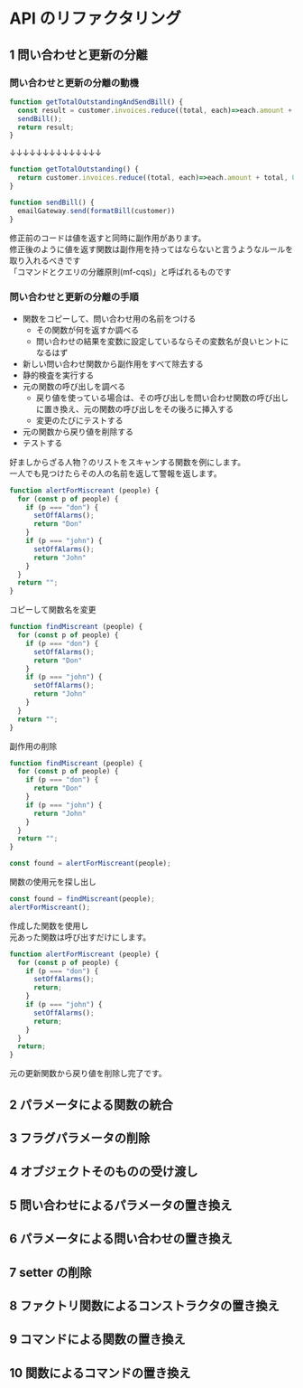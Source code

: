 # API のリファクタリング

## 1 問い合わせと更新の分離

### 問い合わせと更新の分離の動機

```javascript
function getTotalOutstandingAndSendBill() {
  const result = customer.invoices.reduce((total, each)=>each.amount + total, 0);
  sendBill();
  return result;
}
```

↓↓↓↓↓↓↓↓↓↓↓↓↓↓

```javascript
function getTotalOutstanding() {
  return customer.invoices.reduce((total, each)=>each.amount + total, 0)
}

function sendBill() {
  emailGateway.send(formatBill(customer))
}
```

修正前のコードは値を返すと同時に副作用があります。  
修正後のように値を返す関数は副作用を持ってはならないと言うようなルールを取り入れるべきです  
「コマンドとクエリの分離原則(mf-cqs)」と呼ばれるものです

### 問い合わせと更新の分離の手順

- 関数をコピーして、問い合わせ用の名前をつける
  - その関数が何を返すか調べる
  - 問い合わせの結果を変数に設定しているならその変数名が良いヒントになるはず
- 新しい問い合わせ関数から副作用をすべて除去する
- 静的検査を実行する
- 元の関数の呼び出しを調べる
  - 戻り値を使っている場合は、その呼び出しを問い合わせ関数の呼び出しに置き換え、元の関数の呼び出しをその後ろに挿入する
  - 変更のたびにテストする
- 元の関数から戻り値を削除する
- テストする

好ましからざる人物？のリストをスキャンする関数を例にします。  
一人でも見つけたらその人の名前を返して警報を返します。

```javascript
function alertForMiscreant (people) {
  for (const p of people) {
    if (p === "don") {
      setOffAlarms();
      return "Don"
    }
    if (p === "john") {
      setOffAlarms();
      return "John"
    }
  }
  return "";
}
```

コピーして関数名を変更

```javascript
function findMiscreant (people) {
  for (const p of people) {
    if (p === "don") {
      setOffAlarms();
      return "Don"
    }
    if (p === "john") {
      setOffAlarms();
      return "John"
    }
  }
  return "";
}
```

副作用の削除

```javascript
function findMiscreant (people) {
  for (const p of people) {
    if (p === "don") {
      return "Don"
    }
    if (p === "john") {
      return "John"
    }
  }
  return "";
}
```

```javascript
const found = alertForMiscreant(people);
```

関数の使用元を探し出し  

```javascript
const found = findMiscreant(people);
alertForMiscreant();
```

作成した関数を使用し  
元あった関数は呼び出すだけにします。

```javascript
function alertForMiscreant (people) {
  for (const p of people) {
    if (p === "don") {
      setOffAlarms();
      return;
    }
    if (p === "john") {
      setOffAlarms();
      return;
    }
  }
  return;
}
```

元の更新関数から戻り値を削除し完了です。

## 2 パラメータによる関数の統合

## 3 フラグパラメータの削除

## 4 オブジェクトそのものの受け渡し

## 5 問い合わせによるパラメータの置き換え

## 6 パラメータによる問い合わせの置き換え

## 7 setter の削除

## 8 ファクトリ関数によるコンストラクタの置き換え

## 9 コマンドによる関数の置き換え

## 10 関数によるコマンドの置き換え
